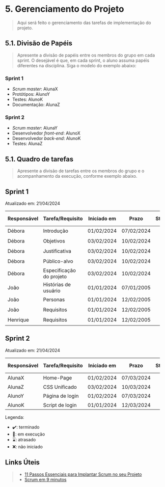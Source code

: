 # 5. Gerenciamento do Projeto

> Aqui será feito o gerenciamento das tarefas de implementação do projeto.

## 5.1. Divisão de Papéis

> Apresente a divisão de papéis entre os membros do grupo em cada sprint. O desejável é que, em cada sprint, o aluno assuma papéis diferentes na disciplina. Siga o modelo do exemplo abaixo:

### Sprint 1
- _Scrum master_: AlunaX
- Protótipos: AlunoY
- Testes: AlunoK
- Documentação: AlunaZ

### Sprint 2
- _Scrum master_: AlunaY
- Desenvolvedor _front-end_: AlunoX
- Desenvolvedor _back-end_: AlunoK
- Testes: AlunaZ

## 5.1. Quadro de tarefas

> Apresente a divisão de tarefas entre os membros do grupo e o acompanhamento da execução, conforme exemplo abaixo.

## Sprint 1

Atualizado em: 21/04/2024

| Responsável   | Tarefa/Requisito | Iniciado em    | Prazo      | Status | Terminado em    |
| :----         |    :----         |      :----:    | :----:     | :----: | :----:          |
| Débora        | Introdução | 01/02/2024     | 07/02/2024 | ✔️    | 05/01/2005      |
| Débora        | Objetivos    | 03/02/2024     | 10/02/2024 | ✔️    |                 |
| Débora        | Justificativa    | 03/02/2024     | 10/02/2024 | ✔️    |                 |
| Débora        | Público-alvo    | 03/02/2024     | 10/02/2024 | ✔️    |                 |
| Débora        | Especificação do projeto    | 03/02/2024     | 10/02/2024 | ✔️    |                 |
| João        | Histórias de usuário  | 01/01/2024     | 07/01/2005 | ✔️     |                 |
| João        | Personas  |    01/01/2024        | 12/02/2005 | ✔️    |       |
| João        | Requisitos  |    01/01/2024        | 12/02/2005 | ✔️    |       |
| Henrique        | Requisitos  |    01/01/2024        | 12/02/2005 | ✔️    |       |

## Sprint 2

Atualizado em: 21/04/2024

| Responsável   | Tarefa/Requisito | Iniciado em    | Prazo      | Status | Terminado em    |
| :----         |    :----         |      :----:    | :----:     | :----: | :----:          |
| AlunaX        | Home-Page        | 01/02/2024     | 07/03/2024 | ✔️    | 05/01/2005      |
| AlunaZ        | CSS Unificado    | 03/02/2024     | 10/03/2024 | 📝    |                 |
| AlunoY        | Página de login  | 01/02/2024     | 07/03/2024 | ⌛     |                 |
| AlunoK        | Script de login  |  01/01/2024    | 12/03/2024 | ❌    |       |


Legenda:
- ✔️: terminado
- 📝: em execução
- ⌛: atrasado
- ❌: não iniciado



## Links Úteis
> - [11 Passos Essenciais para Implantar Scrum no seu Projeto](https://mindmaster.com.br/scrum-11-passos/)
> - [Scrum em 9 minutos](https://www.youtube.com/watch?v=XfvQWnRgxG0)


